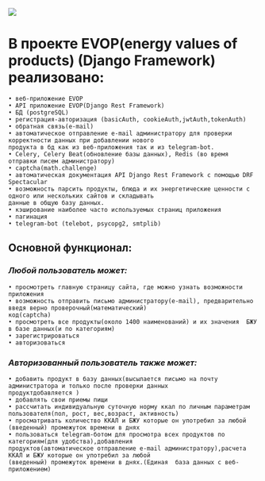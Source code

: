 ![](https://land.health-diet.ru/images/13/recipe-calc-mobile-2x.png) 
# В проекте EVOP(energy values of products) (Django Framework) реализовано:
    • веб-приложение EVOP
    • API приложение EVOP(Django Rest Framework)
    • БД (postgreSQL)
    • регистрация-авторизация (basicAuth, cookieAuth,jwtAuth,tokenAuth)
    • обратная связь(e-mail)
    • автоматическое отправление e-mail администратору для проверки корректности данных при добавлении нового 
    продукта в бд как из веб-приложения так и из telegram-bot.
    • Celery, Celery Beat(обновление базы данных), Redis (во время отправки писем администратору)
    • captcha(math.challenge)
    • автоматическая документация API Django Rest Framework с помощью DRF Spectacular
    • возможность парсить продукты, блюда и их энергетические ценности с одного или нескольких сайтов и складывать
    данные в общую базу данных.
    • кэширование наиболее часто используемыx страниц приложения
    • пагинация
    • telegram-bot (telebot, psycopg2, smtplib)
## Основной функционал:
### *Любой пользователь может:*
    • просмотреть главную страницу сайта, где можно узнать возможности приложения 
    • возможность отправить письмо администратору(e-mail), предварительно введя верно проверочный(математический)
    код(captcha)
    • просмотреть все продукты(около 1400 наименований) и их значения  БЖУ в базе данных(и по категориям)
    • зарегистрироваться 
    • авторизоваться
### *Авторизованный пользователь также может:*
    • добавить продукт в базу данных(высылается письмо на почту администратора и только после проверки данных 
    продуктдобавляется )
    • добавлять свои приемы пищи
    • рассчитать индивидуальную суточную норму ккал по личным параметрам пользователя(пол, рост, вес,возраст, активность)
    • просматривать количество ККАЛ и БЖУ которые он употребил за любой (введенный) промежуток времени в днях
    • пользоваться telegram-ботом для просмотра всех продуктов по категориям(для удобства),добавления 
    продуктов(автоматическое отправление e-mail администратору),расчета  ККАЛ и БЖУ которые он употребил за любой 
    (введенный) промежуток времени в днях.(Единая  база данных c веб- приложением)